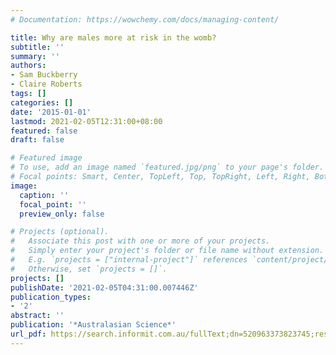 ```yaml
---
# Documentation: https://wowchemy.com/docs/managing-content/

title: Why are males more at risk in the womb?
subtitle: ''
summary: ''
authors:
- Sam Buckberry
- Claire Roberts
tags: []
categories: []
date: '2015-01-01'
lastmod: 2021-02-05T12:31:00+08:00
featured: false
draft: false

# Featured image
# To use, add an image named `featured.jpg/png` to your page's folder.
# Focal points: Smart, Center, TopLeft, Top, TopRight, Left, Right, BottomLeft, Bottom, BottomRight.
image:
  caption: ''
  focal_point: ''
  preview_only: false

# Projects (optional).
#   Associate this post with one or more of your projects.
#   Simply enter your project's folder or file name without extension.
#   E.g. `projects = ["internal-project"]` references `content/project/deep-learning/index.md`.
#   Otherwise, set `projects = []`.
projects: []
publishDate: '2021-02-05T04:31:00.007446Z'
publication_types:
- '2'
abstract: ''
publication: '*Australasian Science*'
url_pdf: https://search.informit.com.au/fullText;dn=520963373823745;res=IELAPA
---
```

